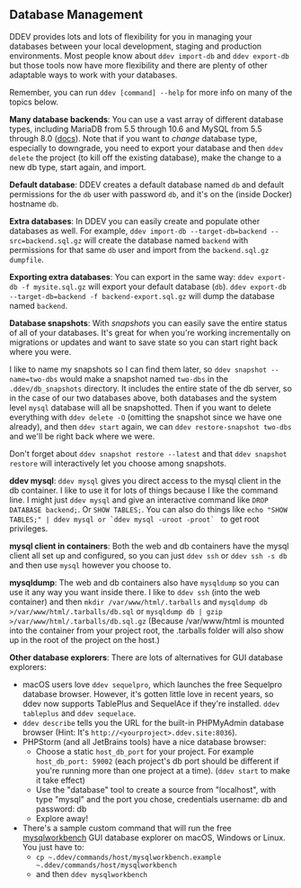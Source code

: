 ## Database Management

DDEV provides lots and lots of flexibility for you in managing your databases between your local development, staging and production environments. Most people know about `ddev import-db` and `ddev export-db` but those tools now have more flexibility and there are plenty of other adaptable ways to work with your databases.

Remember, you can run `ddev [command] --help` for more info on many of the topics below.

**Many database backends**: You can use a vast array of different database types, including MariaDB from 5.5 through 10.6 and MySQL from 5.5 through 8.0 ([docs](../extend/database_types.md#database-server-types)). Note that if you want to _change_ database type, especially to downgrade, you need to export your database and then `ddev delete` the project (to kill off the existing database), make the change to a new db type, start again, and import.

**Default database**: DDEV creates a default database named `db` and default permissions for the `db` user with password `db`, and it's on the (inside Docker) hostname `db`.

**Extra databases**: In DDEV you can easily create and populate other databases as well. For example, `ddev import-db --target-db=backend --src=backend.sql.gz` will create the database named `backend` with permissions for that same `db` user and import from the `backend.sql.gz dumpfile`.

**Exporting extra databases**: You can export in the same way: `ddev export-db -f mysite.sql.gz` will export your default database (`db`). `ddev export-db --target-db=backend -f backend-export.sql.gz` will dump the database named `backend`.

**Database snapshots**: With _snapshots_ you can easily save the entire status of all of your databases. It's great for when you're working incrementally on migrations or updates and want to save state so you can start right back where you were.

I like to name my snapshots so I can find them later, so `ddev snapshot --name=two-dbs` would make a snapshot named `two-dbs` in the `.ddev/db_snapshots` directory. It includes the entire state of the db server, so in the case of our two databases above, both databases and the system level `mysql` database will all be snapshotted. Then if you want to delete everything with `ddev delete -O` (omitting the snapshot since we have one already), and then `ddev start` again, we can `ddev restore-snapshot two-dbs` and we'll be right back where we were.

Don't forget about `ddev snapshot restore --latest` and that `ddev snapshot restore` will interactively let you choose among snapshots.

**ddev mysql**: `ddev mysql` gives you direct access to the mysql client in the db container. I like to use it for lots of things because I like the command line. I might just `ddev mysql` and give an interactive command like `DROP DATABASE backend;`. Or `SHOW TABLES;`. You can also do things like ``echo "SHOW TABLES;" | ddev mysql or `ddev mysql -uroot -proot` `` to get root privileges.

**mysql client in containers**: Both the web and db containers have the mysql client all set up and configured, so you can just `ddev ssh` or `ddev ssh -s db` and then use `mysql` however you choose to.

**mysqldump**: The web and db containers also have `mysqldump` so you can use it any way you want inside there. I like to `ddev ssh` (into the web container) and then `mkdir /var/www/html/.tarballs` and `mysqldump db >/var/www/html/.tarballs/db.sql` or `mysqldump db | gzip >/var/www/html/.tarballs/db.sql.gz` (Because /var/www/html is mounted into the container from your project root, the .tarballs folder will also show up in the root of the project on the host.)

**Other database explorers**: There are lots of alternatives for GUI database explorers:

* macOS users love `ddev sequelpro`, which launches the free Sequelpro database browser. However, it's gotten little love in recent years, so ddev now supports TablePlus and SequelAce if they're installed. `ddev tableplus` and `ddev sequelace`.
* `ddev describe` tells you the URL for the built-in PHPMyAdmin database browser (Hint: It's `http://<yourproject>.ddev.site:8036`).
* PHPStorm (and all JetBrains tools) have a nice database browser:
    * Choose a static `host_db_port` for your project. For example `host_db_port: 59002` (each project's db port should be different if you're running more than one project at a time). (`ddev start` to make it take effect)
    * Use the "database" tool to create a source from "localhost", with type "mysql" and the port you chose, credentials username: db and password: db
    * Explore away!
* There's a sample custom command that will run the free [mysqlworkbench](https://dev.mysql.com/downloads/workbench/) GUI database explorer on macOS, Windows or Linux. You just have to:
    * `cp ~.ddev/commands/host/mysqlworkbench.example ~.ddev/commands/host/mysqlworkbench`
    * and then `ddev mysqlworkbench`
